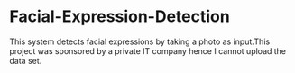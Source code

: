 # Facial-Expression-Detection
This system detects facial expressions by taking a photo as input.This project was sponsored by a private IT company hence I cannot upload the data set.
